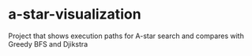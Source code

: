 # a-star-visualization
Project that shows execution paths for A-star search and compares with Greedy BFS and Djikstra
